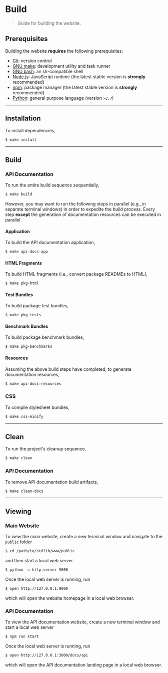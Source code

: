 <!--

@license Apache-2.0

Copyright (c) 2019 The Stdlib Authors.

Licensed under the Apache License, Version 2.0 (the "License");
you may not use this file except in compliance with the License.
You may obtain a copy of the License at

   http://www.apache.org/licenses/LICENSE-2.0

Unless required by applicable law or agreed to in writing, software
distributed under the License is distributed on an "AS IS" BASIS,
WITHOUT WARRANTIES OR CONDITIONS OF ANY KIND, either express or implied.
See the License for the specific language governing permissions and
limitations under the License.

-->

# Build

> Guide for building the website.

## Prerequisites

Building the website **requires** the following prerequisites:

-   [Git][git]: version control
-   [GNU make][make]: development utility and task runner
-   [GNU bash][bash]: an sh-compatible shell
-   [Node.js][node-js]: JavaScript runtime (the latest stable version is **strongly** recommended)
-   [npm][npm]: package manager (the latest stable version is **strongly** recommended)
-   [Python][python]: general purpose language (version `>3.7`)

* * *

## Installation

To install dependencies,

```bash
$ make install
```

* * *

## Build

### API Documentation

To run the entire build sequence sequentially,

```bash
$ make build
```

However, you may want to run the following steps in parallel (e.g., in separate terminal windows) in order to expedite the build process. Every step **except** the generation of documentation resources can be executed in parallel.

#### Application

To build the API documentation application,

```bash
$ make api-docs-app
```

#### HTML Fragments

To build HTML fragments (i.e., convert package READMEs to HTML),

```bash
$ make pkg-html
```

#### Test Bundles

To build package test bundles,

```bash
$ make pkg-tests
```

#### Benchmark Bundles

To build package benchmark bundles,

```bash
$ make pkg-benchmarks
```

#### Resources

Assuming the above build steps have completed, to generate documentation resources,

```bash
$ make api-docs-resources
```

### CSS

To compile stylesheet bundles,

```bash
$ make css-minify
```

* * *

## Clean

To run the project's cleanup sequence,

```bash
$ make clean
```

### API Documentation

To remove API documentation build artifacts,

```bash
$ make clean-docs
```

* * *

## Viewing

### Main Website

To view the main website, create a new terminal window and navigate to the `public` folder

```bash
$ cd /path/to/stdlib/www/public
```

and then start a local web server

```bash
$ python -m http.server 9000
```

Once the local web server is running, run

```bash
$ open http://127.0.0.1:9000
```

which will open the website homepage in a local web browser.

### API Documentation

To view the API documentation website, create a new terminal window and start a local web server

```bash
$ npm run start
```

Once the local web server is running, run

```bash
$ open http://127.0.0.1:3000/docs/api
```

which will open the API documentation landing page in a local web browser.

<!-- Section for all links. Make sure to keep an empty line after the `section` element and another before the `/section` close. -->

<section class="links">

[git]: http://git-scm.com/

[make]: https://www.gnu.org/software/make

[bash]: https://www.gnu.org/software/bash/

[node-js]: https://nodejs.org/en/

[npm]: https://www.npmjs.com/

[python]: https://www.python.org/

</section>

<!-- /.links -->
